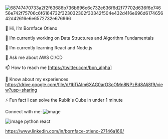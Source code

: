 ![68747470733a2f2f63686b736b696c6c732e636f6d2f77702d636f6e74656e742f75706c6f6164732f323032302f30342f504e432d416e696d617465642d42616e6e6572732e676966](https://user-images.githubusercontent.com/41756440/205251096-551db31c-a2c4-49f7-9b86-f41c67b47eb7.gif)

👋 Hi, I’m Bornface Otieno

🔭 I’m currently working on Data Structures and Algorithm Fundamentals

🌱 I’m currently learning React and Node.js

💬 Ask me about AWS CI/CD

📫 How to reach me [https://twitter.com/bon_alpha]

📄 Know about my experiences https://drive.google.com/file/d/1bTiAIm6XAG0arO3oOMn8NPzBd8Alj8f9/view?usp=sharing

⚡ Fun fact I can solve the Rubik's Cube in under 1 minute


Connect with me:
![image](https://user-images.githubusercontent.com/41756440/205251371-5d71a19b-bdf0-41a5-97a3-f5b048ce10ba.png)


![image](https://user-images.githubusercontent.com/41756440/205251686-86241333-060c-4e1c-a662-ba8bd4318481.png)
python react


https://www.linkedin.com/in/bornface-otieno-27146a166/
<!---
BON98/BON98 is a ✨ special ✨ repository because its `README.md` (this file) appears on your GitHub profile.
You can click the Preview link to take a look at your changes.
--->
